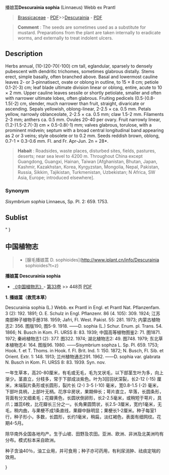 播娘蒿**Descurainia sophia** (Linnaeus) Webb ex Prantl

> [Brassicaceae](http://www.iplant.cn/info/Brassicaceae?t=foc) - [PDF](http://www.iplant.cn/foc/pdf/Brassicaceae.pdf)>>[Descurainia](http://www.iplant.cn/info/Descurainia?t=foc) - [PDF](http://www.iplant.cn/foc/pdf/Descurainia.pdf)

> **Comment** : 
> The seeds are sometimes used as a substitute for mustard. Preparations from the plant are taken internally to eradicate worms, and externally to treat indolent ulcers.

## Description

Herbs annual, (10-)20-70(-100) cm tall, eglandular, sparsely to densely pubescent with dendritic trichomes, sometimes glabrous distally. Stems erect, simple basally, often branched above. Basal and lowermost cauline leaves 2- or 3-pinnatisect, ovate or oblong in outline, to 15 × 8 cm; petiole 0.1-2(-3) cm; leaf blade ultimate division linear or oblong, entire, acute to 10 × 2 mm. Upper cauline leaves sessile or shortly petiolate, smaller and often with narrower ultimate lobes, often glabrous. Fruiting pedicels (0.5-)0.8-1.5(-2) cm, slender, much narrower than fruit, straight, divaricate or ascending. Sepals yellowish, oblong-linear, 2-2.5 × ca. 0.5 mm. Petals yellow, narrowly oblanceolate, 2-2.5 × ca. 0.5 mm; claw 1.5-2 mm. Filaments 2-3 mm; anthers ca. 0.5 mm. Ovules 20-40 per ovary. Fruit narrowly linear, (1.2-)1.5-2.7(-3) cm × 0.5-0.8(-1) mm; valves glabrous, torulose, with a prominent midvein; septum with a broad central longitudinal band appearing as 2 or 3 veins; style obsolete or to 0.2 mm. Seeds reddish brown, oblong, 0.7-1 × 0.3-0.6 mm. Fl. and Fr. Apr-Jun. 2n = 28*.

> **Habait** : 
> Roadsides, waste places, disturbed sites, fields, pastures, deserts; near sea level to 4200 m. Throughout China except Guangdong, Guangxi, Hainan, Taiwan [Afghanistan, Bhutan, Japan, Kashmir, Kazakhstan, Korea, Kyrgyzstan, Mongolia, Nepal, Pakistan, Russia, Sikkim, Tajikistan, Turkmenistan, Uzbekistan; N Africa, SW Asia, Europe; introduced elsewhere].

### Synonym
*Sisymbrium sophia* Linnaeus, Sp. Pl. 2: 659. 1753.

## Sublist
"
}
## 中国植物志

> * [腺毛播娘蒿  D.  sophioides](http://www.iplant.cn/info/Descurainia sophioides?t=z)

**播娘蒿 Descurainia sophia**

* [《中国植物志》](http://www.iplant.cn/frps)- [第33卷](http://www.iplant.cn/frps/vol/33) >> 448页 [PDF](http://www.iplant.cn/frps/pdf/33/448.PDF)

**1. 播娘蒿（救荒本草）**

Descurainia sophia (L.) Webb. ex Prantl in Engl. et Prantl Nat. Pflanzenfam. 3 (2): 192. 1891; O. E. Schulz in Engl. Pflanzenr. 86 (4. 105): 309. 1924; 江苏南部种子植物手册318. 1959; Jafri, Fl. West. Pakist. 55: 281. 1973; 内蒙古植物志2: 356. 图版190, 图5-9. 1918. ——D. sophia (L.) Schur. Enum. pl. Trans. 54. 1866; N. Busch in Kom. Fl. URSS 8: 83. 1939; 中国高等植物图鉴2: 71. 图1871. 1972; 秦岭植物志1 (2): 377. 图322. 1974; 湖北植物志2: 49. 图748. 1979; 东北草本植物志4: 164. 图版96. 1980. ——Sisymbrium sophza L. Sp. Pl. 659. 1753; Hook. f. et T. Thoms. in Hook. f. Fl. Brit. Ind. 1: 150. 1872; N. Busch, Fl. Sib. et Orient. Extr. 1: 148. 1913; 兰州植物通志291. 1962. ——D. sophia var. glabrata N. Busch in Kom. Fl. URSS 8: 83. 1939. Syn. nov.

一年生草本，高20-80厘米，有毛或无毛，毛为叉状毛，以下部茎生叶为多，向上渐少。茎直立，分枝多，常于下部成淡紫色。叶为3回羽状深裂，长2-12 (-15) 厘米，末端裂片条形或长圆形，裂片长 (2-) 3-5 (-10) 毫米，宽0.8-1.5 (-2) 毫米，下部叶具柄，上部叶无柄。花序伞房状，果期伸长；萼片直立，早落，长圆条形，背面有分叉细柔毛；花瓣黄色，长圆状倒卵形，长2-2.5毫米，或稍短于萼片，具爪；雄蕊6枚，比花瓣长三分之一。长角果圆筒状，长2.5-3厘米，宽约1毫米，无毛，稍内曲，与果梗不成1条直线，果瓣中脉明显；果梗长1-2厘米。种子每室1行，种子形小，多数，长圆形，长约1毫米，稍扁，淡红褐色，表面有细网纹。花期4-5月。

除华南外全国各地均产。生于山坡、田野及农田。亚洲、欧洲、非洲及北美洲均有分布。模式标本采自欧洲。

种子含油40％，油工业用，并可食用；种子亦可药用，有利尿消肿、祛痰定喘的效用。

}